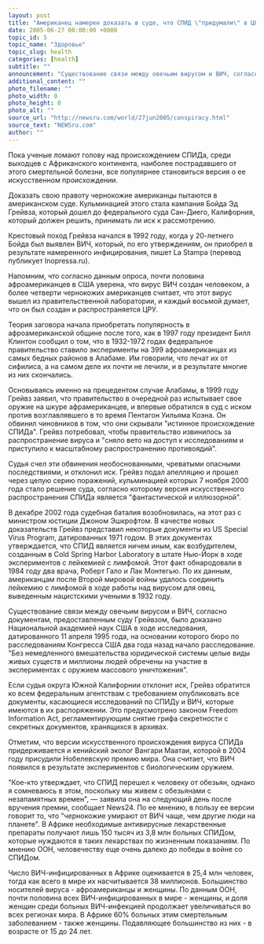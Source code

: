 ```yaml
---
layout: post
title: "Американец намерен доказать в суде, что СПИД \"придумали\" в ЦРУ"
date: 2005-06-27 00:00:00 +0000
topic_id: 5
topic_name: "Здоровье"
topic_slug: health
categories: [health]
subtitle: ""
announcement: "Существование связи между овечьим вирусом и ВИЧ, согласно документам, предоставленным суду Грейвзом, было доказано Национальной академией наук США в ходе исследования, датированного 11 апреля 1995 года, на основании которого бюро по расследованиям конгресса США два года назад начало расследование."
additional_content: ""
photo_filename: ""
photo_width: 0
photo_height: 0
photo_alt: ""
source_url: "http://newsru.com/world/27jun2005/conspiracy.html"
source_text: "NEWSru.com"
author: ""
---
```

Пока ученые ломают голову над происхождением СПИДа, среди выходцев c Африканского континента, наиболее пострадавшего от этого смертельной болезни, все популярнее становиться версия о ее искусственном происхождении.

Доказать свою правоту чернокожие американцы пытаются в американском суде. Кульминацией этого стала кампания Бойда Эд Грейвза, который дошел до федерального суда Сан-Диего, Калифорния, который должен решить, принимать ли иск к рассмотрению.

Крестовый поход Грейвза начался в 1992 году, когда у 20-летнего Бойда был выявлен ВИЧ, который, по его утверждениям, он приобрел в результате намеренного инфицирования, пишет La Stampa (перевод публикует Inopressa.ru).

Напомним, что согласно данным опроса, почти половина афроамериканцев в США уверена, что вирус ВИЧ создан человеком, а более четверти чернокожих американцев считает, что этот вирус вышел из правительственной лаборатории, и каждый восьмой думает, что он был создан и распространяется ЦРУ.

Теория заговора начала приобретать популярность в афроамериканской общине после того, как в 1997 году президент Билл Клинтон сообщил о том, что в 1932-1972 годах федеральное правительство ставило эксперименты на 399 афроамериканцах из самых бедных районов в Алабаме. Им говорили, что лечат их от сифилиса, а на самом деле их почти не лечили, и в результате многие из них скончались.

Основываясь именно на прецедентом случае Алабамы, в 1999 году Грейвз заявил, что правительство в очередной раз испытывает свое оружие на шкуре афрамериканцев, и впервые обратился в суд с иском против возглавлявшего в то время Пентагон Уильяма Коэна. Он обвинил чиновников в том, что они скрывали "истинное происхождение СПИДа". Грейвз потребовал, чтобы правительство извинилось за распространение вируса и "сняло вето на доступ к исследованиям и приступило к масштабному распространению противоядий".

Судья счел эти обвинения необоснованными, чреватыми опасными последствиями, и отклонил иск. Грейвз подал апелляцию и прошел через целую серию поражений, кульминацией которых 7 ноября 2000 года стало решение суда, согласно которому версия искусственного распространения СПИДа является "фантастической и иллюзорной".

В декабре 2002 года судебная баталия возобновилась, на этот раз с министром юстиции Джоном Эшкрофтом. В качестве новых доказательств Грейвз представил некоторые документы из US Special Virus Program, датированных 1971 годом. В этих документах утверждается, что СПИД является ничем иным, как возбудителем, созданным в Cold Spring Harbor Laboratory в штате Нью-Йорк в ходе экспериментов с лейкемией с лимфомой. Этот факт обнародовали в 1984 году два врача, Роберт Гало и Лак Монтегью. По их данным, американцам после Второй мировой войны удалось соединить лейкемию с лимфомой в ходе работы над вирусом для овец, выведенным нацистскими учеными в 1932 году.

Существование связи между овечьим вирусом и ВИЧ, согласно документам, предоставленным суду Грейвзом, было доказано Национальной академией наук США в ходе исследования, датированного 11 апреля 1995 года, на основании которого бюро по расследованиям Конгресса США два года назад начало расследование. "Без немедленного вмешательства юридической системы целые виды живых существ и миллионы людей обречены на участие в экспериментах с оружием массового уничтожения".

Если судья округа Южной Калифорнии отклонит иск, Грейвз обратится ко всем федеральным агентствам с требованием опубликовать все документы, касающиеся исследований по СПИДу и ВИЧ, которые имеются в их распоряжении. Это предусмотрено законом Freedom Information Act, регламентирующим снятие грифа секретности с секретных документов, хранящихся в архивах.

Отметим, что версии искусственного происхождения вируса СПИДа придерживается и кенийский эколог Вангари Маатаи, которой в 2004 году присудили Нобелевскую премию мира. Она считает, что ВИЧ появился в результате экспериментов с биологическим оружием.

"Кое-кто утверждает, что СПИД перешел к человеку от обезьян, однако я сомневаюсь в этом, поскольку мы живем с обезьянами с незапамятных времен", &mdash; заявила она на следующий день после вручения премии, сообщает News24. По ее мнению, в пользу ее версии говорит то, что "чернокожие умирают от ВИЧ чаще, чем другие люди на планете". В Африке необходимые антивирусные лекарственные препараты получают лишь 150 тысяч из 3,8 млн больных СПИДом, которые нуждаются в таких лекарствах по жизненным показаниям. По мнению ООН, человечеству еще очень далеко до победы в войне со СПИДом.

Число ВИЧ-инфицированных в Африке оценивается в 25,4 млн человек, тогда как всего в мире их насчитывается 38 миллионов. Большинство носителей вируса - афроамериканцы и женщины. По данным ООН, почти половина всех ВИЧ-инфицированных в мире - женщины, и доля женщин среди больных ВИЧ-инфекцией продолжает увеличиваться во всех регионах мира. В Африке 60% больных этим смертельным заболеванием - также женщины. Подавляющее большинство из них - в возрасте от 15 до 24 лет.
